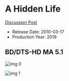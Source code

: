 # A Hidden Life

[Discussion Post](https://www.avsforum.com/threads/bass-eq-for-filtered-movies.2995212/post-59429736)

* Release Date: 2010-03-17
* Production Year: 2019

## BD/DTS-HD MA 5.1

![img 0](https://i.imgur.com/QEztCcs.jpg)

![img 1](https://i.imgur.com/yj2A1Rm.png)

